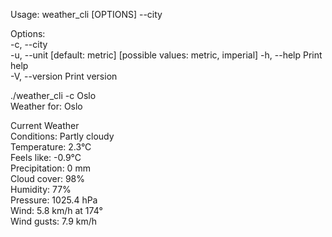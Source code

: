 Usage: weather_cli [OPTIONS] --city <CITY>

Options:  
  -c, --city <CITY>  
  -u, --unit <UNIT>  [default: metric] [possible values: metric, imperial]
  -h, --help         Print help  
  -V, --version      Print version  

./weather_cli -c Oslo  
Weather for: Oslo  

Current Weather  
Conditions: Partly cloudy  
Temperature: 2.3°C  
Feels like: -0.9°C  
Precipitation: 0 mm  
Cloud cover: 98%  
Humidity: 77%  
Pressure: 1025.4 hPa  
Wind: 5.8 km/h at 174°  
Wind gusts: 7.9 km/h  
